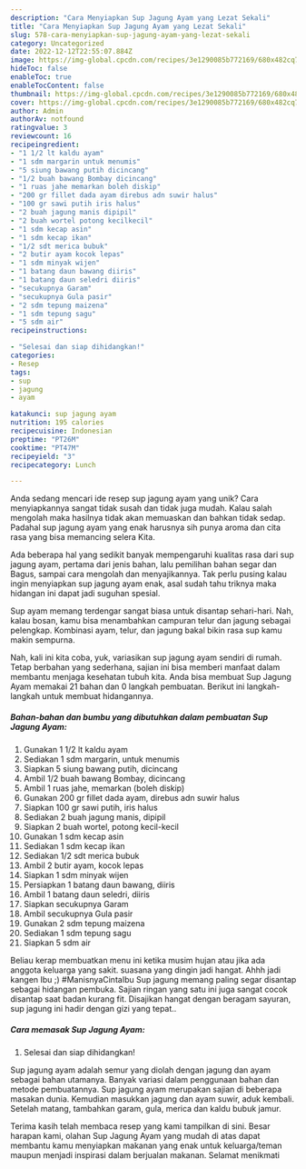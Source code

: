 ```yaml
---
description: "Cara Menyiapkan Sup Jagung Ayam yang Lezat Sekali"
title: "Cara Menyiapkan Sup Jagung Ayam yang Lezat Sekali"
slug: 578-cara-menyiapkan-sup-jagung-ayam-yang-lezat-sekali
category: Uncategorized
date: 2022-12-12T22:55:07.884Z
image: https://img-global.cpcdn.com/recipes/3e1290085b772169/680x482cq70/sup-jagung-ayam-foto-resep-utama.jpg
hideToc: false
enableToc: true
enableTocContent: false
thumbnail: https://img-global.cpcdn.com/recipes/3e1290085b772169/680x482cq70/sup-jagung-ayam-foto-resep-utama.jpg
cover: https://img-global.cpcdn.com/recipes/3e1290085b772169/680x482cq70/sup-jagung-ayam-foto-resep-utama.jpg
author: Admin
authorAv: notfound
ratingvalue: 3
reviewcount: 16
recipeingredient:
- "1 1/2 lt kaldu ayam"
- "1 sdm margarin untuk menumis"
- "5 siung bawang putih dicincang"
- "1/2 buah bawang Bombay dicincang"
- "1 ruas jahe memarkan boleh diskip"
- "200 gr fillet dada ayam direbus adn suwir halus"
- "100 gr sawi putih iris halus"
- "2 buah jagung manis dipipil"
- "2 buah wortel potong kecilkecil"
- "1 sdm kecap asin"
- "1 sdm kecap ikan"
- "1/2 sdt merica bubuk"
- "2 butir ayam kocok lepas"
- "1 sdm minyak wijen"
- "1 batang daun bawang diiris"
- "1 batang daun seledri diiris"
- "secukupnya Garam"
- "secukupnya Gula pasir"
- "2 sdm tepung maizena"
- "1 sdm tepung sagu"
- "5 sdm air"
recipeinstructions:

- "Selesai dan siap dihidangkan!"
categories:
- Resep
tags:
- sup
- jagung
- ayam

katakunci: sup jagung ayam 
nutrition: 195 calories
recipecuisine: Indonesian
preptime: "PT26M"
cooktime: "PT47M"
recipeyield: "3"
recipecategory: Lunch

---
```





Anda sedang mencari ide resep sup jagung ayam yang unik? Cara menyiapkannya sangat tidak susah dan tidak juga mudah. Kalau salah mengolah maka hasilnya tidak akan memuaskan dan bahkan tidak sedap. Padahal sup jagung ayam yang enak harusnya sih punya aroma dan cita rasa yang bisa memancing selera Kita.





Ada beberapa hal yang sedikit banyak mempengaruhi kualitas rasa dari sup jagung ayam, pertama dari jenis bahan, lalu pemilihan bahan segar dan Bagus, sampai cara mengolah dan menyajikannya. Tak perlu pusing kalau ingin menyiapkan sup jagung ayam enak,      asal sudah tahu triknya maka hidangan ini dapat jadi suguhan spesial.














Sup ayam memang terdengar sangat biasa untuk disantap sehari-hari. Nah, kalau bosan, kamu bisa menambahkan campuran telur dan jagung sebagai pelengkap. Kombinasi ayam, telur, dan jagung bakal bikin rasa sup kamu makin sempurna.






Nah, kali ini kita coba, yuk, variasikan sup jagung ayam sendiri di rumah. Tetap berbahan yang sederhana, sajian ini bisa memberi manfaat dalam membantu menjaga kesehatan tubuh kita. Anda bisa membuat Sup Jagung Ayam memakai 21 bahan dan 0 langkah pembuatan. Berikut ini langkah-langkah untuk membuat hidangannya.

<!--inarticleads1-->

##### Bahan-bahan dan bumbu yang dibutuhkan dalam pembuatan Sup Jagung Ayam:

1. Gunakan 1 1/2 lt kaldu ayam
1. Sediakan 1 sdm margarin, untuk menumis
1. Siapkan 5 siung bawang putih, dicincang
1. Ambil 1/2 buah bawang Bombay, dicincang
1. Ambil 1 ruas jahe, memarkan (boleh diskip)
1. Gunakan 200 gr fillet dada ayam, direbus adn suwir halus
1. Siapkan 100 gr sawi putih, iris halus
1. Sediakan 2 buah jagung manis, dipipil
1. Siapkan 2 buah wortel, potong kecil-kecil
1. Gunakan 1 sdm kecap asin
1. Sediakan 1 sdm kecap ikan
1. Sediakan 1/2 sdt merica bubuk
1. Ambil 2 butir ayam, kocok lepas
1. Siapkan 1 sdm minyak wijen
1. Persiapkan 1 batang daun bawang, diiris
1. Ambil 1 batang daun seledri, diiris
1. Siapkan secukupnya Garam
1. Ambil secukupnya Gula pasir
1. Gunakan 2 sdm tepung maizena
1. Sediakan 1 sdm tepung sagu
1. Siapkan 5 sdm air


Beliau kerap membuatkan menu ini ketika musim hujan atau jika ada anggota keluarga yang sakit. suasana yang dingin jadi hangat. Ahhh jadi kangen Ibu ;) #ManisnyaCintaIbu Sup jagung memang paling segar disantap sebagai hidangan pembuka. Sajian ringan yang satu ini juga sangat cocok disantap saat badan kurang fit. Disajikan hangat dengan beragam sayuran, sup jagung ini hadir dengan gizi yang tepat.. 

<!--inarticleads2-->

##### Cara memasak Sup Jagung Ayam:


1. Selesai dan siap dihidangkan!

Sup jagung ayam adalah semur yang diolah dengan jagung dan ayam sebagai bahan utamanya. Banyak variasi dalam penggunaan bahan dan metode pembuatannya. Sup jagung ayam merupakan sajian di beberapa masakan dunia. Kemudian masukkan jagung dan ayam suwir, aduk kembali. Setelah matang, tambahkan garam, gula, merica dan kaldu bubuk jamur. 

Terima kasih telah membaca resep yang kami tampilkan di sini. Besar harapan kami, olahan Sup Jagung Ayam yang mudah di atas dapat membantu kamu menyiapkan makanan yang enak untuk keluarga/teman maupun menjadi inspirasi dalam berjualan makanan. Selamat menikmati
